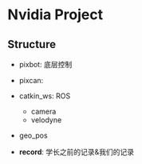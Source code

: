 # Nvidia Project

## Structure

- pixbot: 底层控制

- pixcan:

- catkin_ws: ROS
    - camera
    - velodyne
- geo_pos

- **record**: 学长之前的记录&我们的记录